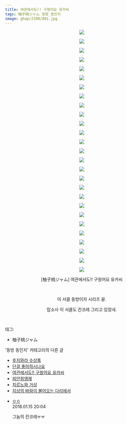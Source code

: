 ```yaml
---
title: 여관에서도!! 구웠어요 유카씨
tags: 柚子桃ジャム 동방_동인지
image: ghap/2390/001.jpg
---
```

<div class="article">
<p style="text-align: center; clear: none; float: none;"><img src="{{ site.nasurl }}/ghap/2390/001.jpg"/></p>
<p style="text-align: center; clear: none; float: none;"><img src="{{ site.nasurl }}/ghap/2390/002.jpg"/></p>
<p style="text-align: center; clear: none; float: none;"><img src="{{ site.nasurl }}/ghap/2390/003.jpg"/></p>
<p style="text-align: center; clear: none; float: none;"><img src="{{ site.nasurl }}/ghap/2390/004.jpg"/></p>
<p style="text-align: center; clear: none; float: none;"><img src="{{ site.nasurl }}/ghap/2390/005.jpg"/></p>
<p style="text-align: center; clear: none; float: none;"><img src="{{ site.nasurl }}/ghap/2390/006.jpg"/></p>
<p style="text-align: center; clear: none; float: none;"><img src="{{ site.nasurl }}/ghap/2390/007.jpg"/></p>
<p style="text-align: center; clear: none; float: none;"><img src="{{ site.nasurl }}/ghap/2390/008.jpg"/></p>
<p style="text-align: center; clear: none; float: none;"><img src="{{ site.nasurl }}/ghap/2390/009.jpg"/></p>
<p style="text-align: center; clear: none; float: none;"><img src="{{ site.nasurl }}/ghap/2390/010.jpg"/></p>
<p style="text-align: center; clear: none; float: none;"><img src="{{ site.nasurl }}/ghap/2390/011.jpg"/></p>
<p style="text-align: center; clear: none; float: none;"><img src="{{ site.nasurl }}/ghap/2390/012.jpg"/></p>
<p style="text-align: center; clear: none; float: none;"><img src="{{ site.nasurl }}/ghap/2390/013.jpg"/></p>
<p style="text-align: center; clear: none; float: none;"><img src="{{ site.nasurl }}/ghap/2390/014.jpg"/></p>
<p style="text-align: center; clear: none; float: none;"><img src="{{ site.nasurl }}/ghap/2390/015.jpg"/></p>
<p style="text-align: center; clear: none; float: none;"><img src="{{ site.nasurl }}/ghap/2390/016.jpg"/></p>
<p style="text-align: center; clear: none; float: none;"><img src="{{ site.nasurl }}/ghap/2390/017.jpg"/></p>
<p style="text-align: center; clear: none; float: none;"><img src="{{ site.nasurl }}/ghap/2390/018.jpg"/></p>
<p style="text-align: center; clear: none; float: none;"><img src="{{ site.nasurl }}/ghap/2390/019.jpg"/></p>
<p style="text-align: center; clear: none; float: none;"><img src="{{ site.nasurl }}/ghap/2390/020.jpg"/></p>
<p style="text-align: center; clear: none; float: none;"><img src="{{ site.nasurl }}/ghap/2390/021.jpg"/></p>
<p style="text-align: center; clear: none; float: none;"><img src="{{ site.nasurl }}/ghap/2390/022.jpg"/></p>
<p style="text-align: center; clear: none; float: none;"><img src="{{ site.nasurl }}/ghap/2390/023.jpg"/></p>
<p style="text-align: center; clear: none; float: none;"><img src="{{ site.nasurl }}/ghap/2390/024.jpg"/></p>
<p style="text-align: center; clear: none; float: none;"><img src="{{ site.nasurl }}/ghap/2390/025.jpg"/></p>
<p style="text-align: center; clear: none; float: none;"><img src="{{ site.nasurl }}/ghap/2390/026.jpg"/></p>
<p style="text-align: center; clear: none; float: none;"><img src="{{ site.nasurl }}/ghap/2390/027.jpg"/></p>
<p style="text-align: center; clear: none; float: none;">[柚子桃ジャム] 여관에서도!! 구웠어요 유카씨</p>
<p style="text-align: center; clear: none; float: none;"><br/></p>
<p style="text-align: center; clear: none; float: none;">이 서클 동방이자 시리즈 끝.</p>
<p style="text-align: center; clear: none; float: none;">맙소사 이 서클도 칸코레 그리고 있었네.</p>
<p><br/></p>
</div><div class="tagTrail">
<p>태그: </p>
<ul>
<li>柚子桃ジャム</li>
</ul>
</div><div class="another">
<p>'동방 동인지' 카테고리의 다른 글</p>
<ul>
<li><a href="/2016-09-29-ghap_2392">후지와라 수상록</a></li>
<li><a href="/2016-09-29-ghap_2391">단걸 좋아하시나요</a></li>
<li><a href="/2016-09-29-ghap_2390">여관에서도!! 구웠어요 유카씨</a></li>
<li><a href="/2016-09-29-ghap_2389">피안취앵제</a></li>
<li><a href="/2016-09-29-ghap_2388">치르노와 거상</a></li>
<li><a href="/2016-09-29-ghap_2386">지상의 바람이 불어오는 다리에서</a></li>
</ul>
</div><div class="cb_module cb_fluid">
<div class="cb_wrt cb_profile">
<div class="comment">
<ul>
<li class="cb_thumb_off" id="comment15175017">
<div class="cb_comment_area">
<div class="cb_info_area">
<div class="cb_section">
<span class="cb_nick_name"> <a href="http://http:/ㄱㄷ극딧ㅇ7z8au1bh" onclick="return openLinkInNewWindow(this)">ㅇㅇ</a></span>
</div>
<div class="cb_section">
<span class="cb_date">2018.01.15 20:04 </span>
</div>
</div>
<div class="cb_dsc_comment">
<p class="cb_dsc">
											그놈의 칸코레ㅠㅠ
										</p>
</div>
</div></li>
</ul>
</div>
</div><!-- commentList close -->
</div>